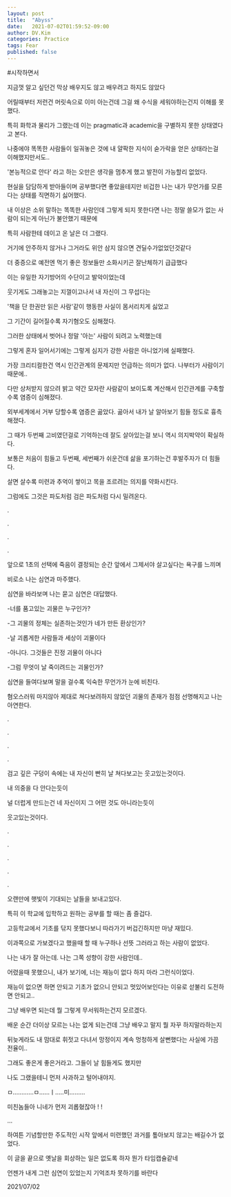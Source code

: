 ```yaml
---
layout: post
title:  "Abyss"
date:   2021-07-02T01:59:52-09:00
author: DV.Kim
categories: Practice
tags: Fear
published: false
---
```


#시작하면서

지금껏 알고 싶던건 막상 배우지도 않고 배우려고 하지도 않았다

어릴때부터 저런건 머릿속으로 이미 아는건데 그걸 왜 수식을 세워야하는건지 이해를 못했다. 

특히 화학과 물리가 그랬는데 이는 pragmatic과 academic을 구별하지 못한 상태였다고 본다. 

나중에야 똑똑한 사람들이 일궈놓은 것에 내 얄팍한 지식이 숟가락을 얻은 상태라는걸 이해했지만서도..


'본능적으로 안다' 라고 하는 오만은 생각을 멈추게 했고 발전이 가능할리 없었다.

현실을 담담하게 받아들이며 공부했다면 좋았을테지만
비겁한 나는 내가 무언가를 모른다는 상태를 직면하기 싫어했다.

내 이상은 소위 말하는 똑똑한 사람인데 그렇게 되지 못한다면 
나는 정말 쓸모가 없는 사람이 되는게 아닌가 불안했기 때문에 

특히 사람한테 데이고 온 날은 더 그랬다. 

거기에 안주하지 않거나 그거라도 위안 삼지 않으면 견딜수가없었던것같다


더 중증으로 예전엔 먹기 좋은 정보들만 소화시키곤 잘난체하기 급급했다

이는 유일한 자기방어의 수단이고 발악이었는데 

웃기게도 그래놓고는 지껄이고나서 내 자신이 그 무섭다는 

'책을 단 한권만 읽은 사람'같이 행동한 사실이 몸서리치게 싫었고 

그 기간이 길어질수록 자기혐오도 심해졌다. 

그러한 상태에서 벗어나 정말 '아는' 사람이 되려고 노력했는데 

그렇게 혼자 일어서기에는 그렇게 심지가 강한 사람은 아니었기에 실패했다.

가장 크리티컬한건 역시 인간관계의 문제지만 언급하는 의미가 없다. 나부터가 사람이기때문에..  

다만 상처받지 않으려 밝고 약간 모자란 사람같이 보이도록 계산해서 인간관계를 구축할수록 염증이 심해졌다. 

외부세계에서 거부 당할수록 염증은 곪았다. 곪아서 내가 날 알아보기 힘들 정도로 흉측해졌다.


그 때가 두번째 고비였던걸로 기억하는데 잘도 살아있는걸 보니 역시 의지박약이 확실하다.

보통은 처음이 힘들고 두번째, 세번째가 쉬운건데 삶을 포기하는건 후발주자가 더 힘들다.

살면 살수록 미련과 추억이 쌓이고 목을 조르려는 의지를 약화시킨다.

그럼에도 그것은 파도처럼 검은 파도처럼 다시 밀려온다.

.

.

.

.


앞으로 1초의 선택에 죽음이 결정되는 순간 앞에서 그제서야 살고싶다는 욕구를 느끼며 

비로소 나는 심연과 마주했다. 


심연을 바라보며 나는 묻고 심연은 대답했다.

-너를 품고있는 괴물은 누구인가? 

-그 괴물의 정체는 실존하는것인가 네가 만든 환상인가? 

-날 괴롭게한 사람들과 세상이 괴물이다 

-아니다. 그것들은 진정 괴물이 아니다

-그럼 무엇이 날 죽이려드는 괴물인가?



심연을 들여다보며 말을 걸수록 익숙한 무언가가 눈에 비친다.

혐오스러워 마지않아 제대로 쳐다보려하지 않았던 괴물의 존재가 점점 선명해지고 나는 아연한다.

.

.

.

.


검고 깊은 구덩이 속에는 내 자신이 빤히 날 쳐다보고는 웃고있는것이다. 

내 의중을 다 안다는듯이

널 더럽게 만드는건 네 자신이지 그 어떤 것도 아니라는듯이


웃고있는것이다.


.

.

.

.

.

오랜만에 햇빛이 기대되는 날들을 보내고있다.

특히 이 학교에 입학하고 원하는 공부를 할 때는 좀 즐겁다.

고등학교에서 기초를 닦지 못했다보니 따라가기 버겁긴하지만 마냥 재밌다.

이과쪽으로 가보겠다고 했을때 할 때 누구하나 선뜻 그러라고 하는 사람이 없었다. 

나는 내가 잘 아는데. 나는 그쪽 성향이 강한 사람인데.. 

어렸을때 못했으니, 내가 보기에, 너는 재능이 없다 하지 마라 그런식이었다.

재능이 없으면 하면 안되고 기초가 없으니 안되고 멋있어보인다는 이유로 섣불리 도전하면 안되고.. 

그냥 배우면 되는데 뭘 그렇게 무서워하는건지 모르겠다. 

배운 순간 더이상 모르는 나는 없게 되는건데 그냥 배우고 말지 뭘 자꾸 하지말라하는지

뒤늦게라도 내 맘대로 휘젓고 다녀서 망정이지 계속 멍청하게 살뻔했다는 사실에 가끔 전율이.. 

그래도 좋은게 좋은거라고. 그들이 날 힘들게도 했지만 

나도 그랬을테니 먼저 사과하고 털어내야지.



ㅁ............ㅁ......ㅣ.....미.........

미친놈들아 니네가 먼저 괴롭혔잖아 ! !



...



하여튼 기념할만한 주도적인 시작 앞에서 미련했던 과거를 톺아보지 않고는 배길수가 없었다.

이 글을 끝으로 옛날을 회상하는 일은 없도록 하자
뭔가 타임캡슐같네


언젠가 내게 그런 심연이 있었는지 기억조차 못하기를 바란다

2021/07/02 
